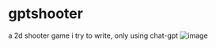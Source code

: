 # gptshooter
a 2d shooter game i try to write, only using chat-gpt
![image](https://github.com/yusufkt0/gptshooter/assets/146638431/b032223e-13a0-46ce-89c8-24fa67de12be)


